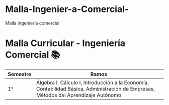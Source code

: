 # Malla-Ingenier-a-Comercial-
Malla ingeniería comercial 
# Malla Curricular - Ingeniería Comercial 📚

| Semestre | Ramos                                                                 |
|----------|------------------------------------------------------------------------|
| 1°       | Álgebra I, Cálculo I, Introducción a la Economía, Contabilidad Básica, Administración de Empresas, Métodos del Aprendizaje Autónomo |
